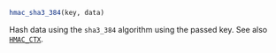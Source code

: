 ```julia
hmac_sha3_384(key, data)
```

Hash data using the `sha3_384` algorithm using the passed key. See also [`HMAC_CTX`](@ref).
